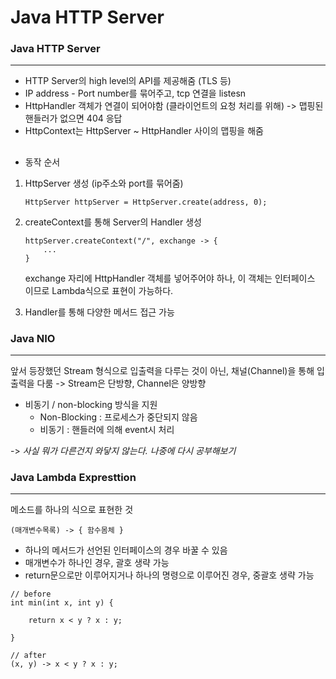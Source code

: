 # Java HTTP Server


### **Java HTTP Server**
---
* HTTP Server의 high level의 API를 제공해줌 (TLS 등)
* IP address - Port number를 묶어주고, tcp 연결을 listesn
* HttpHandler 객체가 연결이 되어야함 (클라이언트의 요청 처리를 위해) -> 맵핑된 핸들러가 없으면 404 응답
* HttpContext는 HttpServer ~ HttpHandler 사이의 맵핑을 해줌
## 
* 동작 순서   
1) HttpServer 생성 (ip주소와 port를 묶어줌)

    ```
    HttpServer httpServer = HttpServer.create(address, 0);
    ```
2) createContext를 통해 Server의 Handler 생성

    ```
    httpServer.createContext("/", exchange -> {
        ...
    }
    ```
    exchange 자리에 HttpHandler 객체를 넣어주어야 하나, 이 객체는 인터페이스 이므로 Lambda식으로 표현이 가능하다.

3) Handler를 통해 다양한 메서드 접근 가능

### **Java NIO**
---
앞서 등장했던 Stream 형식으로 입출력을 다루는 것이 아닌, 채널(Channel)을 통해 입출력을 다룸 -> Stream은 단방향, Channel은 양방향
* 비동기 / non-blocking 방식을 지원
    * Non-Blocking : 프로세스가 중단되지 않음
    * 비동기 : 핸들러에 의해 event시 처리

-> *사실 뭐가 다른건지 와닿지 않는다. 나중에 다시 공부해보기*
    


### **Java Lambda Expresttion**
---
메소드를 하나의 식으로 표현한 것
```
(매개변수목록) -> { 함수몸체 }
```
* 하나의 메서드가 선언된 인터페이스의 경우 바꿀 수 있음
* 매개변수가 하나인 경우, 괄호 생략 가능
* return문으로만 이루어지거나 하나의 명령으로 이루어진 경우, 중괄호 생략 가능

```
// before
int min(int x, int y) {

    return x < y ? x : y;

}

// after
(x, y) -> x < y ? x : y;
```